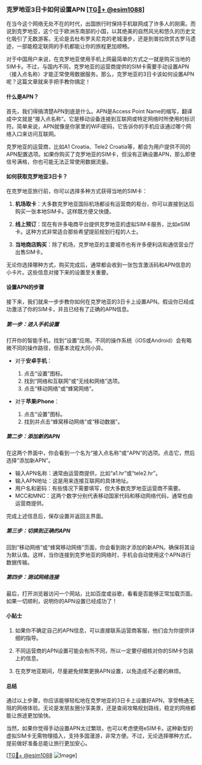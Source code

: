 ### 克罗地亚3日卡如何设置APN [[TG💪+ @esim1088](https://t.me/s/esim1088)]

在当今这个网络无处不在的时代，出国旅行时保持手机联网成了许多人的刚需。而说到克罗地亚，这个位于欧洲东南部的小国，以其绝美的自然风光和悠久的历史文化吸引了无数游客。无论是去杜布罗夫尼克的老城漫步，还是到普拉欣赏古罗马遗迹，一部能稳定联网的手机都能让你的旅程更加顺畅。

对于中国用户来说，在克罗地亚使用手机上网最简单的方式之一就是购买当地的SIM卡。不过，与国内不同，克罗地亚的运营商提供的SIM卡需要手动设置APN（接入点名称）才能正常使用数据服务。那么，克罗地亚的3日卡该如何设置APN呢？这篇文章就来手把手教你搞定！

#### 什么是APN？

首先，我们得搞清楚APN到底是什么。APN是Access Point Name的缩写，翻译成中文就是“接入点名称”。它是移动设备连接到互联网或特定网络时所使用的标识符。简单来说，APN就像是你家里的WiFi密码，它告诉你的手机应该通过哪个网络入口来访问互联网。

克罗地亚的运营商，比如A1 Croatia、Tele2 Croatia等，都会为用户提供不同的APN配置选项。如果你购买了克罗地亚的SIM卡，但没有正确设置APN，那么即使信号满格，你也可能无法正常使用数据流量。

#### 如何获取克罗地亚3日卡？

在克罗地亚旅行前，你可以选择多种方式获得当地的SIM卡：

1. **机场取卡**：大多数克罗地亚国际机场都设有运营商的柜台，你可以直接到达后购买一张本地SIM卡。这样既方便又快捷。
   
2. **线上预订**：现在有许多电商平台提供克罗地亚的虚拟SIM卡服务，比如eSIM卡。这种方式非常适合那些希望提前规划行程的人士。

3. **当地商店购买**：除了机场，克罗地亚的主要城市也有许多便利店和通信营业厅出售SIM卡。

无论你选择哪种方式，购买完成后，通常都会收到一张包含激活码和APN信息的小卡片。这些信息对接下来的设置至关重要。

#### 设置APN的步骤

接下来，我们就来一步步教你如何在克罗地亚的3日卡上设置APN。假设你已经成功激活了你的SIM卡，并且已经有了正确的APN信息。

##### 第一步：进入手机设置

打开你的智能手机，找到“设置”应用。不同的操作系统（iOS或Android）会有略微不同的操作路径，但基本流程大同小异。

- 对于**安卓手机**：
  1. 点击“设置”图标。
  2. 找到“网络和互联网”或“无线和网络”选项。
  3. 点击“移动网络”或“蜂窝网络”。

- 对于**苹果iPhone**：
  1. 点击“设置”图标。
  2. 找到并点击“蜂窝移动网络”或“移动数据”。

##### 第二步：添加新的APN

在这两个界面中，你会看到一个名为“接入点名称”或“APN”的选项。点击它，然后选择“添加新APN”。

- 输入APN名称：通常由运营商提供，比如“a1.hr”或“tele2.hr”。
- 输入APN地址：这是用来连接互联网的具体地址。
- 用户名和密码：有些情况下需要填写，但大多数克罗地亚运营商不需要。
- MCC和MNC：这两个数字分别代表移动国家代码和移动网络代码，通常也由运营商提供。

完成上述信息后，保存设置并返回主界面。

##### 第三步：切换到正确的APN

回到“移动网络”或“蜂窝移动网络”页面，你会看到刚才添加的新APN。确保将其设为默认值。这样，当你连接到克罗地亚的网络时，手机会自动使用这个APN进行数据传输。

##### 第四步：测试网络连接

最后，打开浏览器访问一个网站，比如百度或谷歌，看看是否能够正常加载页面。如果一切顺利，说明你的APN设置已经成功了！

#### 小贴士

1. 如果你不确定自己的APN信息，可以直接联系运营商客服，他们会为你提供详细的指导。
   
2. 不同运营商的APN设置可能会有所不同，所以一定要仔细核对你的SIM卡包装上的信息。

3. 在克罗地亚期间，尽量避免频繁更换APN设置，以免造成不必要的麻烦。

#### 总结

通过以上步骤，你应该能够轻松地在克罗地亚的3日卡上设置好APN，享受畅通无阻的网络体验。无论是发朋友圈分享美景，还是查阅攻略规划路线，稳定的网络都能让旅途更加愉快。

当然，如果你觉得手动设置APN太过繁琐，也可以考虑使用eSIM卡。这种新型的虚拟SIM卡无需物理插入，支持多国漫游，非常方便。不过，无论选择哪种方式，提前做好准备总能让旅行更加安心。

[[TG💪+ @esim1088](https://t.me/s/esim1088) ![Image](https://i.postimg.cc/4NQfJmqS/Snipaste-2025-05-13-00-14-12.png)]